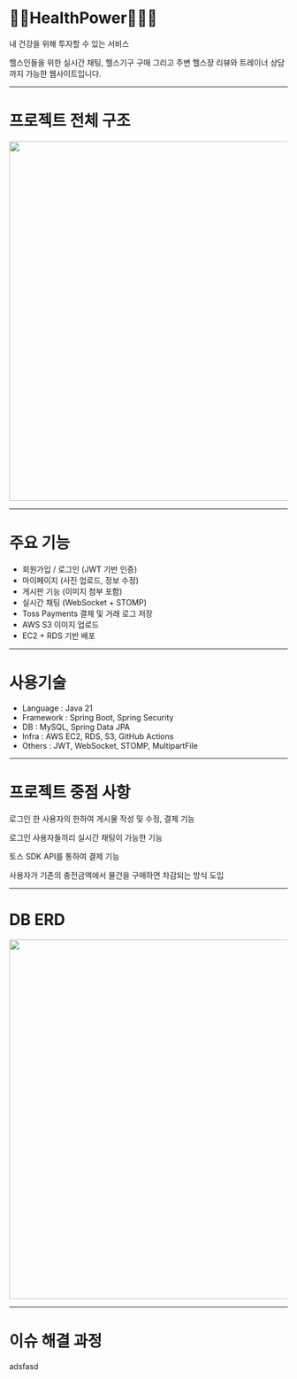 # 🏋️‍♂️HealthPower🏃‍♂️‍➡️

내 건강을 위해 투자할 수 있는 서비스

헬스인들을 위한 실시간 채팅, 헬스기구 구매 그리고 주변 헬스장 리뷰와 트레이너 상담까지 가능한 웹사이트입니다.

---
# 프로젝트 전체 구조
<img src="https://github.com/user-attachments/assets/65480160-7042-4742-865f-f78aaf6baafc" width="650"/>

---

# 주요 기능

- 회원가입 / 로그인 (JWT 기반 인증)
- 마이페이지 (사진 업로드, 정보 수정)
- 게시판 기능 (이미지 첨부 포함)
- 실시간 채팅 (WebSocket + STOMP)
- Toss Payments 결제 및 거래 로그 저장
- AWS S3 이미지 업로드
- EC2 + RDS 기반 배포

---

# 사용기술

* Language : Java 21
* Framework : Spring Boot, Spring Security
* DB : MySQL, Spring Data JPA
* Infra : AWS EC2, RDS, S3, GitHub Actions
* Others : JWT, WebSocket, STOMP, MultipartFile

---

# 프로젝트 중점 사항

로그인 한 사용자의 한하여 게시물 작성 및 수정, 결제 기능

로그인 사용자들끼리 실시간 채팅이 가능한 기능

토스 SDK API를 통하여 결제 기능

사용자가 기존의 충전금액에서 물건을 구매하면 차감되는 방식 도입

---

# DB ERD

<img src="https://github.com/user-attachments/assets/6350c2b3-99b7-4633-a6b0-a6135c0f5e7b" width="650"/>


---


# 이슈 해결 과정

adsfasd


